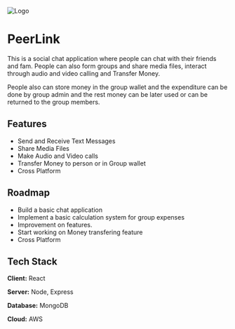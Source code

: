 
![Logo](https://direct-upload-bucket.s3.ap-south-1.amazonaws.com/PEERLINK+(7).png)

# PeerLink

This is a social chat application where people can chat with their friends and fam. 
People can also form groups and share media files, 
interact through audio and video calling and Transfer Money.

People also can store money in the group wallet and the expenditure can be done
by group admin and the rest money can be later used or can be returned to the group members.


## Features

- Send and Receive Text Messages
- Share Media Files
- Make Audio and Video calls
- Transfer Money to person or in Group wallet
- Cross Platform


## Roadmap

- Build a basic chat application
- Implement a basic calculation system for group expenses
- Improvement on features.
- Start working on Money transfering feature
- Cross Platform

## Tech Stack

**Client:** React

**Server:** Node, Express

**Database:** MongoDB

**Cloud:** AWS


